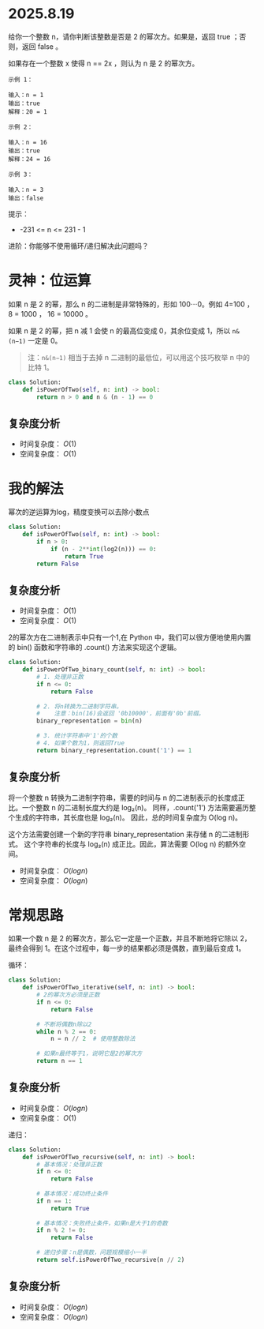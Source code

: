 # 2025.8.19
给你一个整数 n，请你判断该整数是否是 2 的幂次方。如果是，返回 true ；否则，返回 false 。

如果存在一个整数 x 使得 n == 2x ，则认为 n 是 2 的幂次方。

 
```
示例 1：

输入：n = 1
输出：true
解释：20 = 1
```
```
示例 2：

输入：n = 16
输出：true
解释：24 = 16
```
```
示例 3：

输入：n = 3
输出：false
```

提示：

- -231 <= n <= 231 - 1
 

进阶：你能够不使用循环/递归解决此问题吗？

# 灵神：位运算

如果 n 是 2 的幂，那么 n 的二进制是非常特殊的，形如 100⋯0。例如 4=100 ， 8 = 1000 ， 16 = 10000 。

如果 n 是 2 的幂，把 n 减 1 会使 n 的最高位变成 0，其余位变成 1，所以 `n&(n−1)` 一定是 0。

> 注：`n&(n−1)` 相当于去掉 n 二进制的最低位，可以用这个技巧枚举 n 中的比特 1。

```python
class Solution:
    def isPowerOfTwo(self, n: int) -> bool:
        return n > 0 and n & (n - 1) == 0
```

## 复杂度分析

- 时间复杂度： $O(1)$
- 空间复杂度： $O(1)$

# 我的解法

幂次的逆运算为log，精度变换可以去除小数点

```python
class Solution:
    def isPowerOfTwo(self, n: int) -> bool:
        if n > 0:
            if (n - 2**int(log2(n))) == 0:
                return True
        return False
```

## 复杂度分析

- 时间复杂度： $O(1)$
- 空间复杂度： $O(1)$

2的幂次方在二进制表示中只有一个1,在 Python 中，我们可以很方便地使用内置的 bin() 函数和字符串的 .count() 方法来实现这个逻辑。

```python
class Solution:
    def isPowerOfTwo_binary_count(self, n: int) -> bool:
        # 1. 处理非正数
        if n <= 0:
            return False
        
        # 2. 将n转换为二进制字符串。
        #    注意：bin(16)会返回 '0b10000'，前面有'0b'前缀。
        binary_representation = bin(n)
        
        # 3. 统计字符串中'1'的个数
        # 4. 如果个数为1，则返回True
        return binary_representation.count('1') == 1

```

## 复杂度分析

将一个整数 n 转换为二进制字符串，需要的时间与 n 的二进制表示的长度成正比。一个整数 n 的二进制长度大约是 log₂(n)。
同样，.count('1') 方法需要遍历整个生成的字符串，其长度也是 log₂(n)。
因此，总的时间复杂度为 O(log n)。

这个方法需要创建一个新的字符串 binary_representation 来存储 n 的二进制形式。
这个字符串的长度与 log₂(n) 成正比。因此，算法需要 O(log n) 的额外空间。

- 时间复杂度： $O(log n)$
- 空间复杂度： $O(log n)$

# 常规思路

如果一个数 n 是 2 的幂次方，那么它一定是一个正数，并且不断地将它除以 2，最终会得到 1。在这个过程中，每一步的结果都必须是偶数，直到最后变成 1。

循环：
```python
class Solution:
    def isPowerOfTwo_iterative(self, n: int) -> bool:
        # 2的幂次方必须是正数
        if n <= 0:
            return False
        
        # 不断将偶数n除以2
        while n % 2 == 0:
            n = n // 2  # 使用整数除法
            
        # 如果n最终等于1，说明它是2的幂次方
        return n == 1

```

## 复杂度分析

- 时间复杂度： $O(log n)$
- 空间复杂度： $O(1)$

递归：
```python
class Solution:
    def isPowerOfTwo_recursive(self, n: int) -> bool:
        # 基本情况：处理非正数
        if n <= 0:
            return False
            
        # 基本情况：成功终止条件
        if n == 1:
            return True
        
        # 基本情况：失败终止条件，如果n是大于1的奇数
        if n % 2 != 0:
            return False
            
        # 递归步骤：n是偶数，问题规模缩小一半
        return self.isPowerOfTwo_recursive(n // 2)

```

## 复杂度分析

- 时间复杂度： $O(log n)$
- 空间复杂度： $O(log n)$
